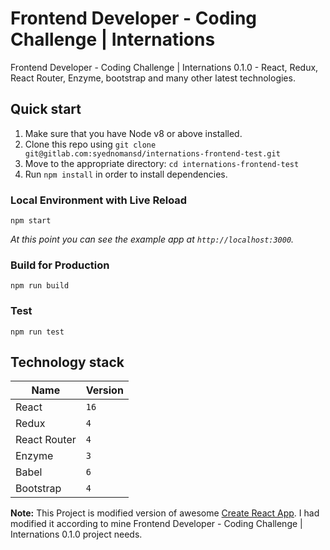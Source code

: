 Frontend Developer - Coding Challenge | Internations
===================

Frontend Developer - Coding Challenge | Internations 0.1.0 - React, Redux, React Router, Enzyme, bootstrap and many other latest technologies.

## Quick start

1.  Make sure that you have Node v8 or above installed.
2.  Clone this repo using `git clone git@gitlab.com:syednomansd/internations-frontend-test.git`
3.  Move to the appropriate directory: `cd internations-frontend-test`
4.  Run `npm install` in order to install dependencies.

### Local Environment with Live Reload

```
npm start
```

_At this point you can see the example app at `http://localhost:3000`._

### Build for Production

```
npm run build
```

### Test

```
npm run test
```

## Technology stack

| Name | Version |
| ------ | ------ |
| React | `16` |
| Redux | `4` |
| React Router | `4` |
| Enzyme | `3` |
| Babel | `6` |
| Bootstrap | `4` |

**Note:** This Project is modified version of awesome [Create React App](https://github.com/facebook/create-react-app). I had modified it according to mine Frontend Developer - Coding Challenge | Internations 0.1.0 project needs.
